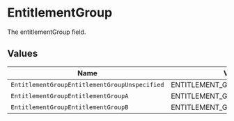 # EntitlementGroup

The entitlementGroup field.


## Values

| Name                                          | Value                                         |
| --------------------------------------------- | --------------------------------------------- |
| `EntitlementGroupEntitlementGroupUnspecified` | ENTITLEMENT_GROUP_UNSPECIFIED                 |
| `EntitlementGroupEntitlementGroupA`           | ENTITLEMENT_GROUP_A                           |
| `EntitlementGroupEntitlementGroupB`           | ENTITLEMENT_GROUP_B                           |